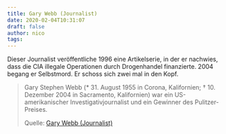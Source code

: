 ```yaml
---
title: Gary Webb (Journalist)
date: 2020-02-04T10:31:07
draft: false
author: nico
tags: 
---
```


Dieser Journalist veröffentliche 1996 eine Artikelserie, in der er nachwies, dass die CIA illegale Operationen durch Drogenhandel finanzierte. 2004 begang er Selbstmord. Er schoss sich zwei mal in den Kopf.

> Gary Stephen Webb (* 31. August 1955 in Corona, Kalifornien; † 10. Dezember
> 2004 in Sacramento, Kalifornien) war ein US-amerikanischer Investigativjournalist und ein Gewinner des Pulitzer-Preises.
>
> Quelle: [Gary Webb (Journalist)](https://de.wikipedia.org/wiki/Gary_Webb_%28Journalist%29)
